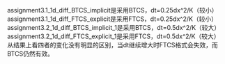 assignment3.1_1d_diff_BTCS_implicit是采用BTCS，dt=0.25dx^2/K（较小）
assignment3.1_1d_diff_FTCS_explicit是采用FTCS，dt=0.25dx^2/K（较小）
assignment3.2_1d_diff_BTCS_implicit_1是采用BTCS，dt=0.5dx^2/K（较大）
assignment3.2_1d_diff_FTCS_explicit_1是采用FTCS，dt=0.5dx^2/K（较大）
从结果上看四者的变化没有明显的区别，当dt继续增大时FTCS格式会失效，而BTCS仍然有效。